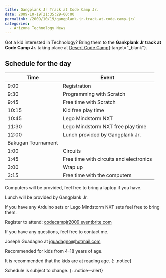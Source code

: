 ```yaml
---
title: Gangplank Jr Track at Code Camp Jr.
date: 2009-10-19T21:35:29+00:00
permalink: /2009/10/19/gangplank-jr-track-at-code-camp-jr/
categories:
  - Arizona Technology News
---
```

Got a kid interested in Technology? Bring them to the **Gankplank Jr track at Code Camp Jr.** taking place at [Desert Code Camp](https://www.desertcodecamp.com/){:target="_blank"}.

## Schedule for the day

|Time|Event|
|--- |--- |
|9:00|Registration|
|9:30|Programming with Scratch|
|9:45|Free time with Scratch|
|10:15|Kid free play time|
|10:45|Lego Mindstorm NXT|
|11:30|Lego Mindstorm NXT free play time|
|12:00|Lunch provided by Gangplank Jr.  
Bakugan Tournament|
|1:00|Circuits|
|1:45|Free time with circuits and electronics|
|3:00|Wrap up|
|3:15|Free time with the computers|

Computers will be provided, feel free to bring a laptop if you have.

Lunch will be provided by Gangplank Jr.

If you have any Arduino sets or Lego Mindstorm NXT sets feel free to bring them.

Register to attend: [codecampjr2009.eventbrite.com](https://codecampjr2009.eventbrite.com)

If you have any questions, feel free to contact me.

Joseph Guadagno at [jguadagno@hotmail.com](mailto:jguadagno@hotmail.com)

Recommended for kids from 4-18 years of age.

It is recommended that the kids are at reading age.
{: .notice}

Schedule is subject to change.
{: .notice--alert}